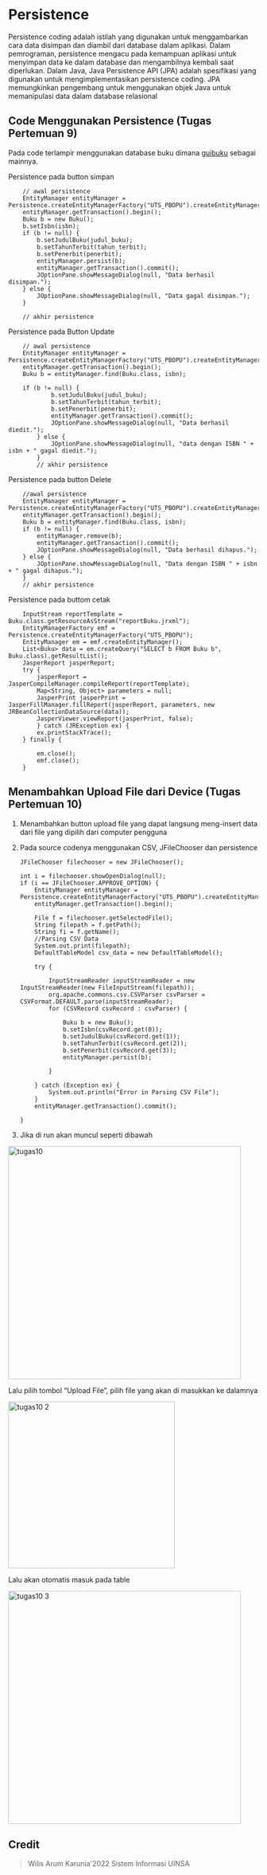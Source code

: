# Persistence
Persistence coding adalah istilah yang digunakan untuk menggambarkan cara data disimpan dan diambil dari database dalam aplikasi. Dalam pemrograman, persistence mengacu pada kemampuan aplikasi untuk menyimpan data ke dalam database dan mengambilnya kembali saat diperlukan. Dalam Java, Java Persistence API (JPA) adalah spesifikasi yang digunakan untuk mengimplementasikan persistence coding. JPA memungkinkan pengembang untuk menggunakan objek Java untuk memanipulasi data dalam database relasional

## Code Menggunakan Persistence (Tugas Pertemuan 9)
Pada code terlampir menggunakan database buku dimana [guibuku](https://github.com/WilisArum02/Pemrograman-Berbasis-Object/blob/main/UTS_PBO/src/uts_pbo/guibuku.java) sebagai mainnya.

Persistence pada button simpan

        // awal persistence
        EntityManager entityManager = Persistence.createEntityManagerFactory("UTS_PBOPU").createEntityManager();
        entityManager.getTransaction().begin();
        Buku b = new Buku();
        b.setIsbn(isbn);
        if (b != null) {
            b.setJudulBuku(judul_buku);
            b.setTahunTerbit(tahun_terbit);
            b.setPenerbit(penerbit);
            entityManager.persist(b);
            entityManager.getTransaction().commit();
            JOptionPane.showMessageDialog(null, "Data berhasil disimpan.");
        } else {
            JOptionPane.showMessageDialog(null, "Data gagal disimpan.");
        }

        // akhir persistence


Persistence pada Button Update

        // awal persistence
        EntityManager entityManager = Persistence.createEntityManagerFactory("UTS_PBOPU").createEntityManager();
        entityManager.getTransaction().begin();
        Buku b = entityManager.find(Buku.class, isbn);

        if (b != null) {
                b.setJudulBuku(judul_buku);
                b.setTahunTerbit(tahun_terbit);
                b.setPenerbit(penerbit);
                entityManager.getTransaction().commit();
                JOptionPane.showMessageDialog(null, "Data berhasil diedit.");
            } else {
                JOptionPane.showMessageDialog(null, "data dengan ISBN " + isbn + " gagal diedit.");
            }
            // akhir persistence

Persistence pada button Delete

        //awal persistence
        EntityManager entityManager = Persistence.createEntityManagerFactory("UTS_PBOPU").createEntityManager();
        entityManager.getTransaction().begin();
        Buku b = entityManager.find(Buku.class, isbn);
        if (b != null) {
            entityManager.remove(b);
            entityManager.getTransaction().commit();
            JOptionPane.showMessageDialog(null, "Data berhasil dihapus.");
        } else {
            JOptionPane.showMessageDialog(null, "Data dengan ISBN " + isbn + " gagal dihapus.");
        }
        // akhir persistence

Persistence pada buttom cetak

        InputStream reportTemplate = Buku.class.getResourceAsStream("reportBuku.jrxml");
        EntityManagerFactory emf = Persistence.createEntityManagerFactory("UTS_PBOPU");
        EntityManager em = emf.createEntityManager();
        List<Buku> data = em.createQuery("SELECT b FROM Buku b", Buku.class).getResultList();
        JasperReport jasperReport;
        try {
            jasperReport = JasperCompileManager.compileReport(reportTemplate);
            Map<String, Object> parameters = null;
            JasperPrint jasperPrint = JasperFillManager.fillReport(jasperReport, parameters, new JRBeanCollectionDataSource(data));
            JasperViewer.viewReport(jasperPrint, false);
            } catch (JRException ex) {
            ex.printStackTrace();
        } finally {

            em.close();
            emf.close();
        }



## Menambahkan Upload File dari Device (Tugas Pertemuan 10)
1.	Menambahkan button upload file yang dapat langsung meng-insert data dari file yang dipilih dari computer pengguna
2.	Pada source codenya menggunakan CSV, JFileChooser dan persistence 

        JFileChooser filechooser = new JFileChooser();

        int i = filechooser.showOpenDialog(null);
        if (i == JFileChooser.APPROVE_OPTION) {
            EntityManager entityManager = Persistence.createEntityManagerFactory("UTS_PBOPU").createEntityManager();
            entityManager.getTransaction().begin();

            File f = filechooser.getSelectedFile();
            String filepath = f.getPath();
            String fi = f.getName();
            //Parsing CSV Data
            System.out.print(filepath);
            DefaultTableModel csv_data = new DefaultTableModel();

            try {

                InputStreamReader inputStreamReader = new InputStreamReader(new FileInputStream(filepath));
                org.apache.commons.csv.CSVParser csvParser = CSVFormat.DEFAULT.parse(inputStreamReader);
                for (CSVRecord csvRecord : csvParser) {

                    Buku b = new Buku();
                    b.setIsbn(csvRecord.get(0));
                    b.setJudulBuku(csvRecord.get(1));
                    b.setTahunTerbit(csvRecord.get(2));
                    b.setPenerbit(csvRecord.get(3));
                    entityManager.persist(b);

                }

            } catch (Exception ex) {
                System.out.println("Error in Parsing CSV File");
            }
            entityManager.getTransaction().commit();

        }


3.	Jika di run akan muncul seperti dibawah

   <img width="468" alt="tugas10" src="https://github.com/WilisArum02/Pemrograman-Berbasis-Object/assets/148854173/713e8d37-7da4-470d-af4d-8e42d56fe523">


  Lalu pilih tombol “Upload File”, pilih file yang akan di masukkan ke dalamnya

 <img width="335" alt="tugas10 2" src="https://github.com/WilisArum02/Pemrograman-Berbasis-Object/assets/148854173/1b05e6d2-140a-4fd8-b737-63e0702d854f">

  Lalu akan otomatis masuk pada table

  <img width="468" alt="tugas10 3" src="https://github.com/WilisArum02/Pemrograman-Berbasis-Object/assets/148854173/6630e25c-c686-4cd8-9812-0725182276be">

 
## Credit
> Wilis Arum Karunia'2022
> Sistem Informasi UINSA




